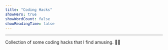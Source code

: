 ```yaml
---
title: "Coding Hacks"
showHero: true
showWordCount: false
showReadingTime: false
---
```


---

Collection of some coding hacks that I find amusing. 👨‍💻
